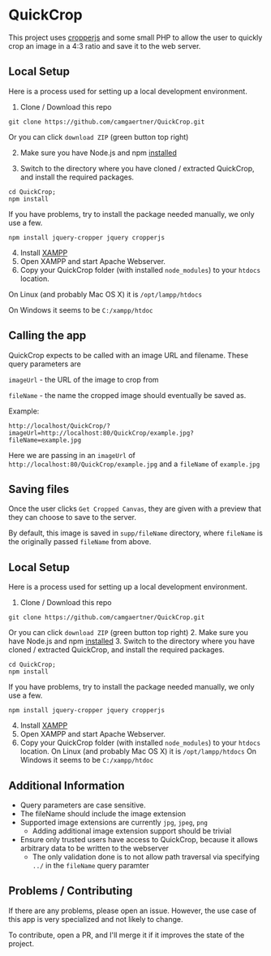 # QuickCrop

This project uses [cropperjs](https://github.com/fengyuanchen/cropperjs) and some small PHP to allow the user to quickly crop an image in a 4:3 ratio and save it to the web server.

## Local Setup 
Here is a process used for setting up a local development environment.

1. Clone / Download this repo
```
git clone https://github.com/camgaertner/QuickCrop.git
```
Or you can click `download ZIP` (green button top right)

2. Make sure you have Node.js and npm [installed](https://www.npmjs.com/get-npm)

3. Switch to the directory where you have cloned / extracted QuickCrop, and install the required packages.
```
cd QuickCrop;
npm install
```
If you have problems, try to install the package needed manually, we only use a few.
```
npm install jquery-cropper jquery cropperjs
```
4. Install [XAMPP](https://sourceforge.net/projects/xampp/)
5. Open XAMPP and start Apache Webserver. 
6. Copy your QuickCrop folder (with installed `node_modules`) to your `htdocs` location.

On Linux (and probably Mac OS X) it is `/opt/lampp/htdocs`

On Windows it seems to be `C:/xampp/htdoc`

## Calling the app
QuickCrop expects to be called with an image URL and filename. These query parameters are 

`imageUrl` - the URL of the image to crop from

`fileName` - the name the cropped image should eventually be saved as.


Example:
```
http://localhost/QuickCrop/?imageUrl=http://localhost:80/QuickCrop/example.jpg?fileName=example.jpg
```

Here we are passing in an 
`imageUrl` of `http://localhost:80/QuickCrop/example.jpg` and a
`fileName` of `example.jpg`

## Saving files
Once the user clicks `Get Cropped Canvas`, they are given with a preview that they can choose to save to the server.

By default, this image is saved in `supp/fileName` directory, where `fileName` is the originally passed `fileName` from above.


## Local Setup 
Here is a process used for setting up a local development environment.

1. Clone / Download this repo
```
git clone https://github.com/camgaertner/QuickCrop.git
```
Or you can click `download ZIP` (green button top right)
2. Make sure you have Node.js and npm [installed](https://www.npmjs.com/get-npm)
3. Switch to the directory where you have cloned / extracted QuickCrop, and install the required packages.
```
cd QuickCrop;
npm install
```
If you have problems, try to install the package needed manually, we only use a few.
```
npm install jquery-cropper jquery cropperjs
```
4. Install [XAMPP](https://sourceforge.net/projects/xampp/)
5. Open XAMPP and start Apache Webserver. 
6. Copy your QuickCrop folder (with installed `node_modules`) to your `htdocs` location.
On Linux (and probably Mac OS X) it is `/opt/lampp/htdocs`
On Windows it seems to be `C:/xampp/htdoc`

## Additional Information
* Query parameters are case sensitive.
* The fileName should include the image extension
* Supported image extensions are currently `jpg`, `jpeg`, `png`
   * Adding additional image extension support should be trivial
* Ensure only trusted users have access to QuickCrop, because it allows arbitrary data to be written to the webserver
   * The only validation done is to not allow path traversal via specifying `../` in the `fileName` query paramter


## Problems / Contributing
If there are any problems, please open an issue. However, the use case of this app is very specialized and not likely to change.

To contribute, open a PR, and I'll merge it if it improves the state of the project.
